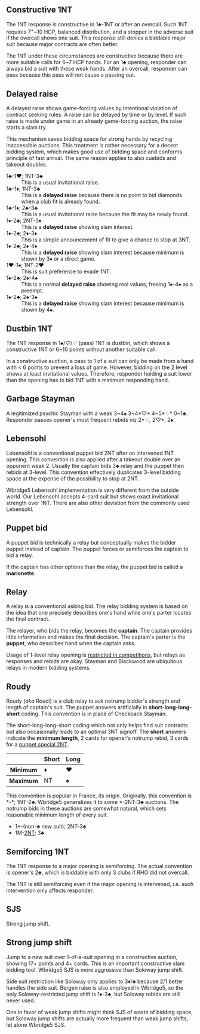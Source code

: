 Constructive 1NT
----------------
The 1NT response is constructive in 1♣-1NT or after an overcall.  Such 1NT
requires 7<sup>+</sup>~10 HCP, balanced distribution, and a stopper in the
adverse suit if the overcall shows one suit.  This response still denies a
biddable major suit because major contracts are often better.

The 1NT under these circumstances are constructive because there are more
suitable calls for 6~7 HCP hands.  For an 1♣ opening, responder can always bid a
suit with these weak hands.  After an overcall, responder can pass because this
pass will not cause a passing out.

Delayed raise
-------------
A delayed raise shows game-forcing values by intentional violation of contract
seeking rules.  A raise can be delayed by time or by level.  If such raise is
made under game in an already game-forcing auction, the raise starts a slam
try.

This mechanism saves bidding space for strong hands by recycling inaccessible
auctions.  This treatment is rather necessary for a decent bidding system,
which makes good use of bidding space and conforms principle of fast arrival.
The same reason applies to also cuebids and takeout doubles.

<dl>
  <dt>1♣-1♥; 1NT-3♣</dt>
  <dd>This is a usual invitational raise.</dd>

  <dt>1♣-1♦; 1NT-3♣</dt>
  <dd>This is a <strong>delayed raise</strong> because there is no point to bid diamonds when a club fit is already found.</dd>

  <dt>1♣-1♦; 2♣-3♣</dt>
  <dd>This is a usual invitational raise because the fit may be newly found.</dd>

  <dt>1♦-2♣; 2NT-3♦</dt>
  <dd>This is a <strong>delayed raise</strong> showing slam interest.</dd>

  <dt>1♦-2♣; 2♦-3♦</dt>
  <dd>This is a simple announcement of fit to give a chance to stop at 3NT.</dd>

  <dt>1♦-2♣; 2♦-4♦</dt>
  <dd>This is a <strong>delayed raise</strong> showing slam interest because minimum is shown by 3♦ or a direct game.</dd>

  <dt>1♥-1♠; 1NT-2♥</dt>
  <dd>This is suit preference to evade 1NT.</dd>

  <dt>1♠-2♣; 2♠-4♠</dt>
  <dd>This is a normal <strong>delayed raise</strong> showing real values, freeing 1♠-4♠ as a preempt.</dd>

  <dt>1♠-2♣; 2♠-3♠</dt>
  <dd>This is a <strong>delayed raise</strong> showing slam interest because minimum is shown by 4♠.</dd>
</dl>

Dustbin 1NT
-----------
The 1NT response in 1♠/*♡*/*♢* (pass) 1NT is dustbin, which shows a
constructive 1NT or 6~10 points without another suitable call.

In a constructive auction, a pass to 1 of a suit can only be made from a hand
with < 6 points to prevent a loss of game.  However, bidding on the 2 level
shows at least invitational values.  Therefore, responder holding a suit
lower than the opening has to bid 1NT with a minimum responding hand.

Garbage Stayman
---------------
A legitimized psychic Stayman with a weak 3~4♠ 3~4*♡* 4~5*♢* 0~1♣.  Responder
passes opener's most frequent rebids *viz* 2*♢*, 2*♡*, 2♠.

Lebensohl
---------
Lebensohl is a conventional puppet bid 2NT after an intervened 1NT opening.
This convention is also applied after a takeout double over an opponent weak 2.
Usually the captain bids 3♣ relay and the puppet then rebids at 3-level.
This convention effectively duplicates 3-level bidding space at the expense of
the possibility to stop at 2NT.

Wbridge5 Lebensohl implementation is very different from the outside world.
Our Lebensohl accepts 4-card suit but shows exact invitational strength over
1NT.  There are also other deviation from the commonly used Lebensohl.

Puppet bid
----------
A puppet bid is technically a relay but conceptually makes the bidder puppet
instead of captain.  The puppet forces or semiforces the captain to bid a
relay.

If the captain has other options than the relay, the puppet bid is called a
**marionette**.

Relay
-----
A relay is a conventional asking bid.  The relay bidding system is based on the
idea that one precisely describes one's hand while one's parter locates the
final contract.

The relayer, who bids the relay, becomes the **captain**.  The captain provides
little information and makes the final decision.  The captain's parter is the
**puppet**, who describes hand when the captain asks.

Usage of 1-level relay opening is [restricted in competitions][wbf], but relays
as responses and rebids are okay.  Stayman and Blackwood are ubiquitous relays
in modern bidding systems.

[wbf]: http://www.worldbridge.org/rules-regulations/competitions/systems/

Roudy
-----
Roudy (*aka* Roudi) is a club relay to ask notrump bidder's strength and length
of captain's suit.  The puppet answers artificially in
**short-long-long-short** coding.  This convention is in place of Checkback
Stayman.

The short-long-long-short coding which not only helps find suit contracts but
also occasionally leads to an optimal 3NT signoff.  The **short** answers
indicate the **minimum length**, 2 cards for opener's notrump rebid, 3 cards
for a [puppet special 2NT][s2n].

[s2n]: constructive/major/#puppet-special-2nt

<table>
<thead>
<tr><th></th><th>Short</th><th>Long</th></tr>
</thead>
<tbody class="center">
<tr><th>Minimum</th><td>♦</td><td>♥</td></tr>
<tr><th>Maximum</th><td>NT</td><td>♠</td></tr>
</tbody>
</table>

This convention is popular in France, its origin.  Originally, this convention
is \*-\*; 1NT-2♣.  Wbridge5 generalizes it to some \*-2NT-3♣ auctions.  The
notrump bids in these auctions are somewhat natural, which sets reasonable
minimum length of every suit.

* 1\*-(non-♣ new suit); 2NT-3♣
* 1M-<a title="Puppet special 2NT" href="constructive/major/#puppet-special-2nt">2NT</a>; 3♣

Semiforcing 1NT
---------------
The 1NT response to a major opening is semiforcing.  The actual convention is
opener's 2♣, which is biddable with only 3 clubs if RHO did not overcall.

The 1NT is still semiforcing even if the major opening is intervened, i.e. such
intervention only affects responder.

SJS
---
Strong jump shift.

Strong jump shift
-----------------
Jump to a new suit over 1-of-a-suit opening in a constructive auction, showing
17+ points and 4+ cards.  This is an important constructive slam bidding tool.
Wbridge5 SJS is more aggressive than Soloway jump shift.

Side suit restriction like Soloway only applies to 3♦/♣ because 2/1
better handles the side suit.  Bergen raise is also employed in Wbridge5, so
the only Soloway-restricted jump shift is 1♦-3♣, but Soloway rebids are still
never used.

One in favor of weak jump shifts might think SJS of waste of bidding space, but
Soloway jump shifts are actually more frequent than weak jump shifts, let alone
Wbridge5 SJS.

<script src="js/glossary.js"></script>
